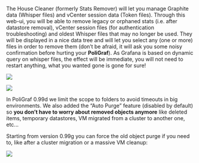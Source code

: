 The House Cleaner (formerly Stats Remover) will let you manage Graphite data (Whisper files) and vCenter session data (Token files). Through this web-ui, you will be able to remove legacy or orphaned stats (i.e. after datastore removal), vCenter session files (for authentication troubleshooting) and oldest Whisper files that may no longer be used. They will be displayed in a nice data tree and will let you select any (one or more) files in order to remove them (don’t be afraid, it will ask you some noisy confirmation before hurting your **PoliGraf**). As Grafana is based on dynamic query on whisper files, the effect will be immediate, you will not need to restart anything, what you wanted gone is gone for sure!

![](/media/house-cleaner-01.gif)

![](/media/house-cleaner-02.gif)

In PoliGraf 0.99d we limit the scope to folders to avoid timeouts in big environments. We also added the “Auto Purge” feature (disabled by default) so **you don’t have to worry about removed objects anymore** like deleted items, temporary datastores, VM migrated from a cluster to another one, etc...

Starting from version 0.99g you can force the old object purge if you need to, like after a cluster migration or a massive VM cleanup:

![](/media/webadmin_force_purge.png)
